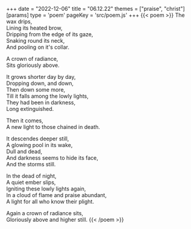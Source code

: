 +++
date = "2022-12-06"
title = "06.12.22"
themes = ["praise", "christ"]
[params]
  type = 'poem'
  pageKey = 'src/poem.js'
+++
{{< poem >}}
The wax drips,  
Lining its heated brow,  
Dripping from the edge of its gaze,  
Snaking round its neck,  
And pooling on it's collar.  
  
A crown of radiance,  
Sits gloriously above.  
  
It grows shorter day by day,  
Dropping down, and down,  
Then down some more,  
Till it falls among the lowly lights,  
They had been in darkness,  
Long extinguished.  
  
Then it comes,  
A new light to those chained in death.  
  
It descendes deeper still,  
A glowing pool in its wake,  
Dull and dead,  
And darkness seems to hide its face,  
And the storms still.  
  
In the dead of night,  
A quiet ember slips,  
Igniting these lowly lights again,  
In a cloud of flame and praise abundant,  
A light for all who know their plight.  
  
Again a crown of radiance sits,  
Gloriously above and higher still.
{{< /poem >}}